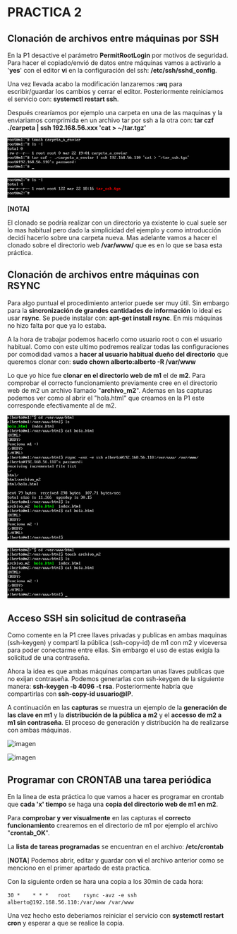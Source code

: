 # PRACTICA 2

## Clonación de archivos entre máquinas por SSH
En la P1 desactive el parámetro **PermitRootLogin** por motivos de seguridad. Para hacer el copiado/envió de datos entre máquinas vamos a activarlo a '**yes**' con el editor **vi** en la configuración del ssh: **/etc/ssh/sshd_config**. 

Una vez llevada acabo la modificación lanzaremos **:wq** para escribir/guardar los cambios y cerrar el editor. Posteriormente reiniciamos el servicio con: **systemctl restart ssh**.

Después crearíamos por ejemplo una carpeta en una de las maquinas y la enviariamos comprimida en un archivo tar por ssh a la otra con: **tar czf ./carpeta | ssh 192.168.56.xxx 'cat > ~/tar.tgz'**

![imagen](https://github.com/Alberto93GV/SWAP/blob/master/Practica2/envio_ssh_m1.png)

![imagen](https://github.com/Alberto93GV/SWAP/blob/master/Practica2/envio_ssh_m2.png)

**[NOTA]**

El clonado se podría realizar con un directorio ya existente lo cual suele ser lo mas habitual pero dado la simplicidad del ejemplo y como introducción decidí hacerlo sobre una carpeta nueva. Mas adelante vamos a hacer el clonado sobre el directorio web **/var/www/** que es en lo que se basa esta práctica.

## Clonación de archivos entre máquinas con RSYNC
Para algo puntual el procedimiento anterior puede ser muy útil. Sin embargo para la **sincronización de grandes cantidades de información** lo ideal es usar **rsync**. Se puede instalar con: **apt-get install rsync**. En mis máquinas no hizo falta por que ya lo estaba.

A la hora de trabajar podemos hacerlo como usuario root o con el usuario habitual. Como con este ultimo podremos realizar todas las configuraciones por comodidad vamos a **hacer al usuario habitual dueño del directorio** que queremos clonar con: **sudo chown alberto:alberto -R /var/www**

Lo que yo hice fue **clonar en el directorio web de m1** el de **m2**. Para comprobar el correcto funcionamiento previamente cree en el directorio web de m2 un archivo llamado "**archivo_m2**". Ademas en las capturas podemos ver como al abrir el "hola.html" que creamos en la P1 este corresponde efectivamente al de m2.

![imagen](https://github.com/Alberto93GV/SWAP/blob/master/Practica2/rsync_m1.png)

![imagen](https://github.com/Alberto93GV/SWAP/blob/master/Practica2/rsync_m2.png)

## Acceso SSH sin solicitud de contraseña
Como comente en la P1 cree llaves privadas y publicas en ambas maquinas (ssh-keygen) y compartí la pública (ssh-copy-id) de m1 con m2 y viceversa para poder conectarme entre ellas. Sin embargo el uso de estas exigía la solicitud de una contraseña.

Ahora la idea es que ambas máquinas compartan unas llaves publicas que no exijan contraseña. Podemos generarlas con ssh-keygen de la siguiente manera: **ssh-keygen -b 4096 -t rsa**. Posteriormente habría que compartirlas con **ssh-copy-id usuario@IP**.

A continuación en las **capturas** se muestra un ejemplo de la **generación de las clave en m1** y la **distribución de la pública a m2** y el **accesso de m2 a m1 sin contraseña**. El proceso de generación y distribución ha de realizarse con ambas máquinas.

![imagen](https://github.com/Alberto93GV/SWAP/blob/master/Practica2/ssh_sin_contraseña_m1.png)

![imagen](https://github.com/Alberto93GV/SWAP/blob/master/Practica2/ssh_sin_contraseña_m2.png)

## Programar con CRONTAB una tarea periódica
En la linea de esta práctica lo que vamos a hacer es programar en crontab que **cada 'x' tiempo** se haga una **copia del directorio web de m1 en m2**.

Para **comprobar y ver visualmente** en las capturas el **correcto funcionamiento** crearemos en el directorio de m1 por ejemplo el archivo "**crontab_OK**".

La **lista de tareas programadas** se encuentran en el archivo: **/etc/crontab**

[**NOTA**]
Podemos abrir, editar y guardar con **vi** el archivo anterior como se menciono en el primer apartado de esta practica. 

Con la siguiente orden se hara una copia a los 30min de cada hora: 
	
	30 *	* * *	root	rsync -avz -e ssh alberto@192.168.56.110:/var/www /var/www

Una vez hecho esto deberiamos reiniciar el servicio con **systemctl restart cron** y esperar a que se realice la copia.


